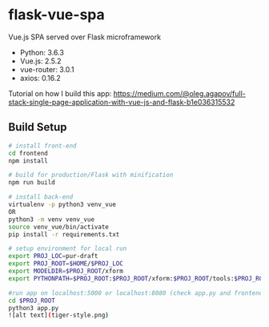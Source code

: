 # flask-vue-spa
Vue.js SPA served over Flask microframework

* Python: 3.6.3
* Vue.js: 2.5.2
* vue-router: 3.0.1
* axios: 0.16.2

Tutorial on how I build this app:
https://medium.com/@oleg.agapov/full-stack-single-page-application-with-vue-js-and-flask-b1e036315532

## Build Setup

``` bash
# install front-end
cd frontend
npm install

# build for production/Flask with minification
npm run build

# install back-end
virtualenv -p python3 venv_vue
OR
python3 -m venv venv_vue
source venv_vue/bin/activate
pip install -r requirements.txt

# setup environment for local run
export PROJ_LOC=pur-draft
export PROJ_ROOT=$HOME/$PROJ_LOC
export MODELDIR=$PROJ_ROOT/xform
export PYTHONPATH=$PROJ_ROOT:$PROJ_ROOT/xform:$PROJ_ROOT/tools:$PROJ_ROOT/xform/src

#run app on localhost:5000 or localhost:8080 (check app.py and frontend/.env)
cd $PROJ_ROOT
python3 app.py
![alt text](tiger-style.png)
